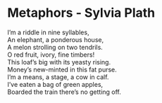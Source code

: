 # Metaphors - Sylvia Plath
I’m a riddle in nine syllables, <br>
An elephant, a ponderous house,<br>
A melon strolling on two tendrils.<br>
O red fruit, ivory, fine timbers!<br>
This loaf’s big with its yeasty rising.<br>
Money’s new-minted in this fat purse.<br>
I’m a means, a stage, a cow in calf.<br>
I’ve eaten a bag of green apples,<br>
Boarded the train there’s no getting off.<br>

